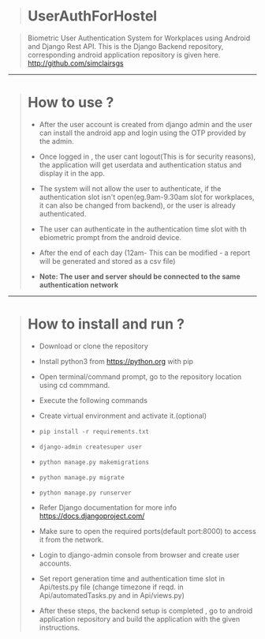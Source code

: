 > # UserAuthForHostel

>  Biometric User Authentication System for Workplaces using Android and Django Rest API.
>  This is the Django Backend repository, corresponding android application repository is given here.
>  <http://github.com/simclairsgs>
 
 ---
 
> # How to use ?
>
> - After the user account is created from django admin and the user can install the android app and login using the OTP provided by the admin.
> 
> - Once logged in , the user cant logout(This is for security reasons), the application will get userdata and authentication status and display it in the app.
> 
> - The system will not allow the user to authenticate, if the authentication slot isn't open(eg.9am-9.30am slot for workplaces, it can also be changed from backend), or the user is already authenticated.
> 
> - The user can authenticate in the authentication time slot with th ebiometric prompt from the android device.
> 
> - After the end of each day (12am- This can be modified - a report will be generated and stored as a csv file)
> 
> - **Note: The user and server should be connected to the same authentication network**

---

> # How to install and run ?
> - Download or clone the repository
> - Install python3 from <https://python.org> with pip
> - Open terminal/command prompt, go to the repository location using cd commmand.
> - Execute the following commands
> - Create virtual environment and activate it.(optional)
> - `pip install -r requirements.txt`
> - `django-admin createsuper user`
> - `python manage.py makemigrations`
> - `python manage.py migrate`
> - `python manage.py runserver`
> 
>
>
> - Refer Django documentation for more info <https://docs.djangoproject.com/>
> - Make sure to open the required ports(default port:8000) to access it from the network.
> - Login to django-admin console from browser and create user accounts.
> - Set report generation time and authentication time slot in Api/tests.py file (change timezone if reqd. in Api/automatedTasks.py and in Api/views.py)
> 
> - After these steps, the backend setup is completed , go to android application repository and build the application with the given instructions.
